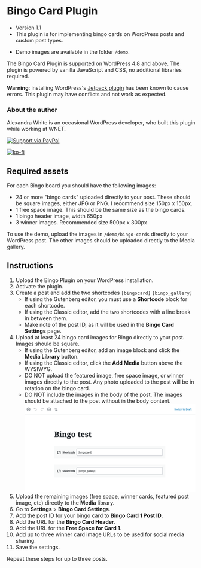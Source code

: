 # Bingo Card Plugin

* Version 1.1
* This plugin is for implementing bingo cards on WordPress posts and custom post types.
+ Demo images are available in the folder `/demo`.

The Bingo Card Plugin is supported on WordPress 4.8 and above. The plugin is powered by vanilla JavaScript and CSS, no additional libraries required.

**Warning**: installing WordPress's <a href="https://jetpack.com">Jetpack plugin</a> has been known to cause errors. This plugin may have conflicts and not work as expected.

### About the author

Alexandra White is an occasional WordPress developer, who built this plugin while working at WNET.

[![Support via PayPal](https://cdn.rawgit.com/twolfson/paypal-github-button/1.0.0/dist/button.svg)](https://www.paypal.me/heyawhite/)


[![ko-fi](https://www.ko-fi.com/img/githubbutton_sm.svg)](https://ko-fi.com/A244AFZ)

## Required assets

For each Bingo board you should have the following images:

* 24 or more "bingo cards" uploaded directly to your post. These should be square images, either JPG or PNG. I recommend size 150px x 150px.
* 1 free space image. This should be the same size as the bingo cards.
* 1 bingo header image, width 650px
* 3 winner images. Recommended size 500px x 300px

To use the demo, upload the images in `/demo/bingo-cards` directly to your WordPress post. The other images should be uploaded directly to the Media gallery.

## Instructions

1. Upload the Bingo Plugin on your WordPress installation.
1. Activate the plugin.
1. Create a post and add the two shortcodes `[bingocard]` `[bingo_gallery]`
   + If using the Gutenberg editor, you must use a **Shortcode** block for each shortcode.
   + If using the Classic editor, add the two shortcodes with a line break in between them.
   + Make note of the post ID, as it will be used in the **Bingo Card Settings** page.
1. Upload at least 24 bingo card images for Bingo directly to your post. Images should be square.
   + If using the Gutenberg editor, add an image block and click the **Media Library** button.
   + If using the Classic editor, click the **Add Media** button above the WYSIWYG.
   + DO NOT upload the featured image, free space image, or winner images directly to the post. Any photo uploaded to the post will be in rotation on the bingo card.
   + DO NOT include the images in the body of the post. The images should be attached to the post without in the body content.
   ![](bingo-post.png)
1. Upload the remaining images (free space, winner cards, featured post image, etc) directly to the **Media** library.
1. Go to **Settings** > **Bingo Card Settings**.
1. Add the post ID for your bingo card to **Bingo Card 1 Post ID**.
1. Add the URL for the **Bingo Card Header**.
1. Add the URL for the **Free Space for Card 1**.
1. Add up to three winner card image URLs to be used for social media sharing.
1. Save the settings.

Repeat these steps for up to three posts.

